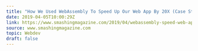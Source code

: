 ```yaml
---
title: "How We Used WebAssembly To Speed Up Our Web App By 20X (Case Study)"
date: 2019-04-05T10:00:29Z
link: https://www.smashingmagazine.com/2019/04/webassembly-speed-web-app/
source: www.smashingmagazine.com
topic: Webdev
draft: false
---
```

